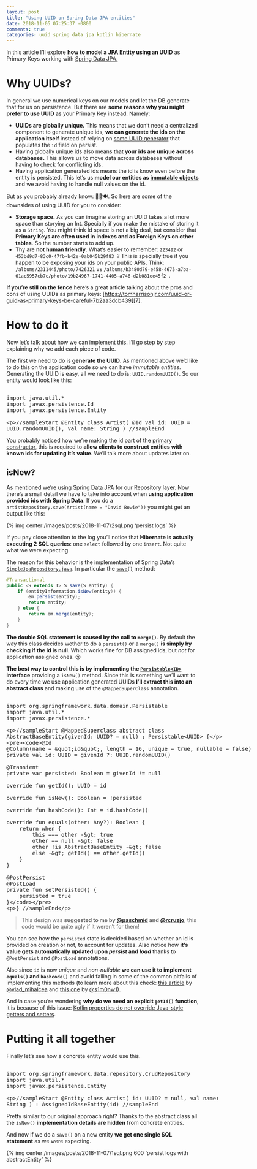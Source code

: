 ```yaml
---
layout: post
title: "Using UUID on Spring Data JPA entities"
date: 2018-11-05 07:25:37 -0800
comments: true
categories: uuid spring data jpa kotlin hibernate 
---
```


In this article I’ll explore **how to model a [JPA Entity][1] using an [UUID][2]** as Primary Keys working with [Spring Data JPA.][3]

<!--more-->

# Why UUIDs?

In general we use numerical keys on our models and let the DB generate that for us on persistence. But there are **some reasons why you might prefer to use UUID** as your Primary Key instead. Namely:

* **UUIDs are globally unique.** This means that we don’t need a centralized component to generate unique ids, **we can generate the ids on the application itself** instead of relying on [some UUID generator][4] that populates the `id` field on persist.
* Having globally unique ids also means that **your ids are unique across databases.** This allows us to move data across databases without having to check for conflicting ids.
* Having application generated ids means the id is know even before the entity is persisted. This let’s us **model our entities as [immutable objects][5]** and we avoid having to handle null values on the id.

But as you probably already know: [🚫🆓🍽][6]. So here are some of the downsides of using UUID for you to consider:

* **Storage space.** As you can imagine storing an UUID takes a lot more space than storying an Int. Specially if you make the mistake of storing it as a `String`. You might think Id space is not a big deal, but consider that **Primary Keys are often used in indexes and as Foreign Keys on other tables**. So the number starts to add up.
* Thy are **not human friendly**. What’s easier to remember: `223492` or `453bd9d7-83c0-47fb-b42e-0ab045b29f83 `? This is specially true if you happen to be exposing your ids on your public APIs. Think: `/albums/2311445/photo/7426321` vs `/albums/b3480d79-e458-4675-a7ba-61ac5957cb7c/photo/19b24967-1741-4405-a746-d2b081ee45f2 `.

**If you’re still on the fence** here’s a great article talking about the pros and cons of using UUIDs as primary keys: [https://tomharrisonjr.com/uuid-or-guid-as-primary-keys-be-careful-7b2aa3dcb439][7].

# How to do it

Now let’s talk about how we can implement this. I’ll go step by step explaining why we add each piece of code.

The first we need to do is **generate the UUID**. As mentioned above we’d like to do this on the application code so we can have _immutable entities_. Generating the UUID is easy, all we need to do is: `UUID.randomUUID()`. So our entity would look like this:

<xmp class="kotlin-code" theme="darcula" data-highlight-only>
import java.util.*
import javax.persistence.Id
import javax.persistence.Entity

//sampleStart
@Entity
class Artist(
        @Id val id: UUID = UUID.randomUUID(),
        val name: String
)
//sampleEnd
</xmp>

You probably noticed how we’re making the id part of the [primary constructor][8], this is required to **allow clients to construct entities with known ids for updating it’s value**. We’ll talk more about updates later on.

## isNew?

As mentioned we’re using [Spring Data JPA][9] for our Repository layer. Now there’s a small detail we have to take into account when **using application provided ids with Spring Data**. If you do a `artistRepository.save(Artist(name = "David Bowie"))` you might get an output like this:

{% img center /images/posts/2018-11-07/2sql.png ‘persist logs’ %} 

If you pay close attention to the log you’ll notice that **Hibernate is actually executing 2 SQL queries**: one `select` followed by one `insert`. Not quite what we were expecting.  

The reason for this behavior is the implementation of Spring Data’s [`SimpleJpaRepository.java`][10]. In particular the [`save()`][11] method:

```java
@Transactional
public <S extends T> S save(S entity) {
	if (entityInformation.isNew(entity)) {
		em.persist(entity);
		return entity;
	} else {
		return em.merge(entity);
	}
}
```

**The double SQL statement is caused by the call to `merge()`**. By default the way this class decides wether to do a `persist()` or a `merge()` **is simply by checking if the id is null**. Which works fine for DB assigned ids, but _not_ for application assigned ones. 😕

**The best way to control this is by implementing the [`Persistable<ID>`][12] interface** providing a `isNew()` method. Since this is something we’ll want to do every time we use application generated UUIDs **I’ll extract this into an abstract class** and making use of the `@MappedSuperClass` annotation.

<xmp class="kotlin-code" theme="darcula" data-highlight-only>
import org.springframework.data.domain.Persistable
import java.util.*
import javax.persistence.*

//sampleStart
@MappedSuperclass
abstract class AbstractBaseEntity(givenId: UUID? = null) : Persistable<UUID> {

    @Id
    @Column(name = "id", length = 16, unique = true, nullable = false)
    private val id: UUID = givenId ?: UUID.randomUUID()

    @Transient
    private var persisted: Boolean = givenId != null
    
    override fun getId(): UUID = id

    override fun isNew(): Boolean = !persisted

    override fun hashCode(): Int = id.hashCode()

    override fun equals(other: Any?): Boolean {
        return when {
            this === other -> true
            other == null -> false
            other !is AbstractBaseEntity -> false
            else -> getId() == other.getId()
        }
    }

    @PostPersist
    @PostLoad
    private fun setPersisted() {
        persisted = true
    }
}
//sampleEnd

</xmp>

> This design was **suggested to me by [@paschmid][13] and [@rcruzjo][14]**, this code would be quite ugly if it weren’t for them!

You can see how the `persisted` state is decided based on whether an id is provided on creation or not, to account for updates. Also notice how **it’s value gets automatically updated upon _persist_ and _load_** thanks to `@PostPersist` and `@PostLoad` annotations.

Also since `id` is now _unique_ and _non-nullable_ **we can use it to implement `equals()` and `hashcode()`** and avoid falling in some of the common pitfalls of implementing this methods (to learn more about this check: [this article][15] by [@vlad\_mihalcea][16] and [this one][17] by [@s1m0nw1][18]).

And in case you’re wondering **why do we need an explicit `getId()` function**, it is because of this issue: [Kotlin properties do not override Java-style getters and setters][19].

# Putting it all together

Finally let’s see how a concrete entity would use this.

<xmp class="kotlin-code" theme="darcula" data-highlight-only>
import org.springframework.data.repository.CrudRepository
import java.util.*
import javax.persistence.Entity

//sampleStart
@Entity
class Artist(
        id: UUID? = null,
        val name: String
) : AssignedIdBaseEntity(id)
//sampleEnd
</xmp>

Pretty similar to our original approach right? Thanks to the abstract class all the `isNew()` **implementation details are hidden** from concrete entities.

And now if we do a `save()` on a new entity **we get one single SQL statement** as we were expecting.

{% img center /images/posts/2018-11-07/1sql.png 600 ‘persist logs with abstractEntity’ %} 


<script src="https://unpkg.com/kotlin-playground@1" data-selector=".kotlin-code"></script>

[1]:	https://stackoverflow.com/questions/6033905/create-the-perfect-jpa-entity
[2]:	https://en.wikipedia.org/wiki/Universally_unique_identifier
[3]:	https://spring.io/projects/spring-data-jpa
[4]:	https://vladmihalcea.com/hibernate-and-uuid-identifiers/
[5]:	https://proandroiddev.com/kotlin-for-beginners-immutability-and-the-value-of-val-78ab45b60b57
[6]:	https://en.wikipedia.org/wiki/There_ain%27t_no_such_thing_as_a_free_lunch
[7]:	https://tomharrisonjr.com/uuid-or-guid-as-primary-keys-be-careful-7b2aa3dcb439
[8]:	https://kotlinlang.org/docs/reference/classes.html#constructors
[9]:	https://spring.io/projects/spring-data-jpa
[10]:	https://github.com/spring-projects/spring-data-jpa/blob/master/src/main/java/org/springframework/data/jpa/repository/support/SimpleJpaRepository.java
[11]:	https://github.com/spring-projects/spring-data-jpa/blob/01e36dbb44d6bc87f7deb3b6d6dacc955ea6c8bd/src/main/java/org/springframework/data/jpa/repository/support/SimpleJpaRepository.java#L506
[12]:	https://github.com/spring-projects/spring-data-commons/blob/master/src/main/java/org/springframework/data/domain/Persistable.java
[13]:	https://twitter.com/PabloHernanS
[14]:	https://twitter.com/rcruzjo
[15]:	https://vladmihalcea.com/how-to-implement-equals-and-hashcode-using-the-jpa-entity-identifier/
[16]:	https://twitter.com/vlad_mihalcea
[17]:	https://kotlinexpertise.com/hibernate-with-kotlin-spring-boot/
[18]:	https://twitter.com/s1m0nw1
[19]:	https://youtrack.jetbrains.com/issue/KT-6653
